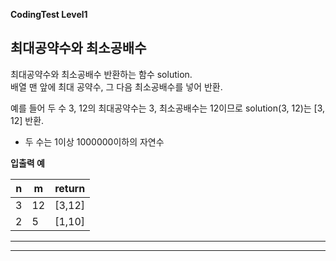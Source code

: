 __CodingTest Level1__

## 최대공약수와 최소공배수

최대공약수와 최소공배수 반환하는 함수 solution.<br>
배열 맨 앞에 최대 공약수, 그 다음 최소공배수를 넣어 반환.

예를 들어 두 수 3, 12의 최대공약수는 3, 최소공배수는 12이므로 solution(3, 12)는 [3, 12] 반환.

- 두 수는 1이상 1000000이하의 자연수

**입출력 예**

|n|m|return|
|--|--|--|
|3|12|[3,12]|
|2|5|[1,10]|

---



---
